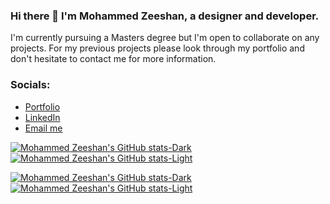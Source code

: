 ### Hi there 👋 I'm Mohammed Zeeshan, a designer and developer.
I'm currently pursuing a Masters degree but I'm open to collaborate on any projects. For my previous projects please look through my portfolio and don't hesitate to contact me for more information.

### Socials:
- [Portfolio](https://mozeeshan.com/)
- [LinkedIn](https://www.linkedin.com/in/mozeeshan/)
- [Email me](mailto:secourk@gmail.com)


[![Mohammed Zeeshan's GitHub stats-Dark](https://github-readme-stats.vercel.app/api?username=mozeeshan1&hide=contribs,issues&include_all_commits=true&count_private=true&show_icons=true&title_color=ffffff&bg_color=0C0F15&text_color=ffffff&icon_color=bc13fe&ring_color=bc13fe#gh-dark-mode-only)](https://github-readme-stats.vercel.app/api?username=mozeeshan1&hide=contribs,issues&include_all_commits=true&count_private=true&show_icons=true&title_color=ffffff&bg_color=0C0F15&text_color=ffffff&icon_color=bc13fe&ring_color=bc13fe#gh-dark-mode-only)
[![Mohammed Zeeshan's GitHub stats-Light](https://github-readme-stats.vercel.app/api?username=mozeeshan1&hide=contribs,issues&include_all_commits=true&count_private=true&show_icons=true&title_color=000000&bg_color=E6E6E6&text_color=000000&icon_color=32cd32&ring_color=32cd32#gh-light-mode-only)](https://github-readme-stats.vercel.app/api?username=mozeeshan1&hide=contribs,issues&include_all_commits=true&count_private=true&show_icons=true&title_color=000000&bg_color=E6E6E6&text_color=000000&icon_color=32cd32&ring_color=32cd32#gh-light-mode-only)


[![Mohammed Zeeshan's GitHub stats-Dark](https://github-readme-stats.vercel.app/api/top-langs/?username=mozeeshan1&hide=c,objective-c,plsql&layout=compact&langs_count=10&title_color=ffffff&bg_color=0C0F15&text_color=fffffffe#gh-dark-mode-only)](https://github-readme-stats.vercel.app/api/top-langs/?username=mozeeshan1&hide=c,objective-c,plsql&layout=compact&langs_count=10&title_color=ffffff&bg_color=0C0F15&text_color=fffffffe#gh-dark-mode-only)
[![Mohammed Zeeshan's GitHub stats-Light](https://github-readme-stats.vercel.app/api/top-langs/?username=mozeeshan1&hide=c,objective-c,plsql&layout=compact&langs_count=10&title_color=000000&bg_color=E6E6E6&text_color=000000#gh-light-mode-only)](https://github-readme-stats.vercel.app/api/top-langs/?username=mozeeshan1&hide=c,objective-c,plsql&layout=compact&langs_count=10&title_color=000000&bg_color=E6E6E6&text_color=000000#gh-light-mode-only)
